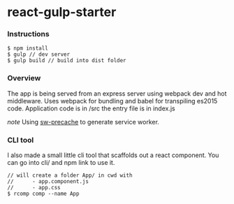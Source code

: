 # react-gulp-starter

### Instructions
```
$ npm install
$ gulp // dev server
$ gulp build // build into dist folder
```

### Overview
The app is being served from an express server using webpack dev and hot middleware.
Uses webpack for bundling and babel for transpiling es2015 code. Application
code is in /src the entry file is in index.js

*note*
Using [sw-precache](https://github.com/GoogleChrome/sw-precache) to generate
service worker.

### CLI tool
I also made a small little cli tool that scaffolds out a react component. You
can go into cli/ and npm link to use it.

```
// will create a folder App/ in cwd with
//      - app.component.js
//      - app.css
$ rcomp comp --name App
```
